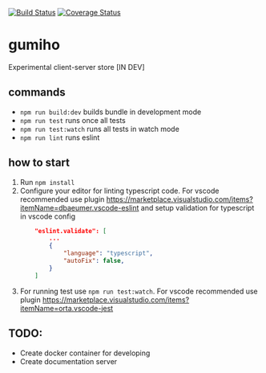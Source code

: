 [![Build Status](https://travis-ci.com/str1x/gumiho.svg?branch=master)](https://travis-ci.com/str1x/gumiho)
[![Coverage Status](https://coveralls.io/repos/github/str1x/gumiho/badge.svg?branch=master)](https://coveralls.io/github/str1x/gumiho?branch=master)

# gumiho
Experimental client-server store [IN DEV]

## commands
 - `npm run build:dev` builds bundle in development mode
 - `npm run test` runs once all tests
 - `npm run test:watch` runs all tests in watch mode
 - `npm run lint` runs eslint

## how to start
1. Run `npm install`
2. Configure your editor for linting typescript code. For vscode recommended use plugin https://marketplace.visualstudio.com/items?itemName=dbaeumer.vscode-eslint
    and setup validation for typescript in vscode config 
    ```json
        "eslint.validate": [
            ...
            {
                "language": "typescript",
                "autoFix": false,
            }
        ]
    ```
3. For running test use `npm run test:watch`. For vscode recommended use plugin https://marketplace.visualstudio.com/items?itemName=orta.vscode-jest

## TODO:
 - Create docker container for developing
 - Create documentation server
